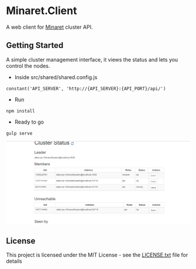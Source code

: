 # Minaret.Client

A web client for [Minaret](https://github.com/crouch74/Minaret) cluster API.

## Getting Started

A simple cluster management interface, it views the status and lets you control the nodes.

* Inside src/shared/shared.config.js
 ```
 constant('API_SERVER', 'http://{API_SERVER}:{API_PORT}/api/')
 ```
* Run
```
npm install
```
* Ready to go
```
gulp serve
```
![Screenshot](Minaret.PNG "Sample Cluster")



## License

This project is licensed under the MIT License - see the [LICENSE.txt](LICENSE.txt) file for details
